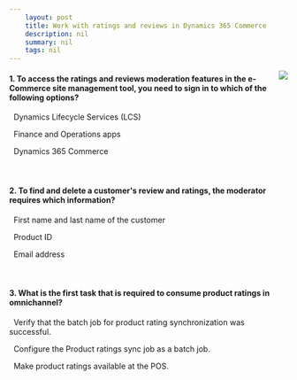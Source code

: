 ```yaml
---
    layout: post
    title: Work with ratings and reviews in Dynamics 365 Commerce  
    description: nil
    summary: nil
    tags: nil
---
```



 <a target="_blank" href="https://docs.microsoft.com/en-us/learn/modules/ratings-reviews/08-check/"><i class="fas fa-external-link-alt"></i> </a>
 <img align="right" src="https://docs.microsoft.com/en-us/learn/achievements/ratings-reviews-commerce.svg">
####  1. To access the ratings and reviews moderation features in the e-Commerce site management tool, you need to sign in to which of the following options?


<i class='fas fa-check-square' style='color: Dodgerblue;'></i> &nbsp;&nbsp;Dynamics Lifecycle Services (LCS)

<i class='far fa-square'></i> &nbsp;&nbsp;Finance and Operations apps

<i class='far fa-square'></i> &nbsp;&nbsp;Dynamics 365 Commerce
<br />
<br />
<br />

####  2. To find and delete a customer's review and ratings, the moderator requires which information?


<i class='far fa-square'></i> &nbsp;&nbsp;First name and last name of the customer

<i class='far fa-square'></i> &nbsp;&nbsp;Product ID

<i class='fas fa-check-square' style='color: Dodgerblue;'></i> &nbsp;&nbsp;Email address
<br />
<br />
<br />

####  3. What is the first task that is required to consume product ratings in omnichannel?


<i class='far fa-square'></i> &nbsp;&nbsp;Verify that the batch job for product rating synchronization was successful.

<i class='fas fa-check-square' style='color: Dodgerblue;'></i> &nbsp;&nbsp;Configure the Product ratings sync job as a batch job.

<i class='far fa-square'></i> &nbsp;&nbsp;Make product ratings available at the POS.
<br />
<br />
<br />

